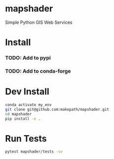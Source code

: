 # mapshader
Simple Python GIS Web Services

# Install

### TODO: Add to pypi
### TODO: Add to conda-forge

# Dev Install
```bash
conda activate my_env
git clone git@github.com:makepath/mapshader.git
cd mapshader
pip install -e .
```


# Run Tests
```bash
pytest mapshader/tests -sv
```
